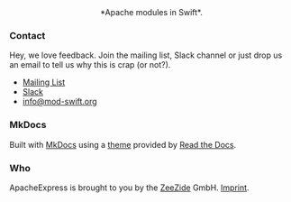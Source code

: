 <center>*Apache modules in Swift*.</center>

### Contact

Hey, we love feedback. Join the mailing list, Slack channel or just drop us
an email to tell us why this is crap (or not?).

- [Mailing List](https://groups.google.com/d/forum/mod_swift)
- [Slack](http://slack.noze.io)
- [info@mod-swift.org](mailto:info@mod-swift.org)


### MkDocs

Built with <a href="http://www.mkdocs.org">MkDocs</a> 
using a <a href="https://github.com/snide/sphinx_rtd_theme">theme</a> 
provided by <a href="https://readthedocs.org">Read the Docs</a>.

  
### Who

ApacheExpress is brought to you by the
[ZeeZide](http://zeezide.de) GmbH.
[Imprint](http://zeezide.com/contact.html).
